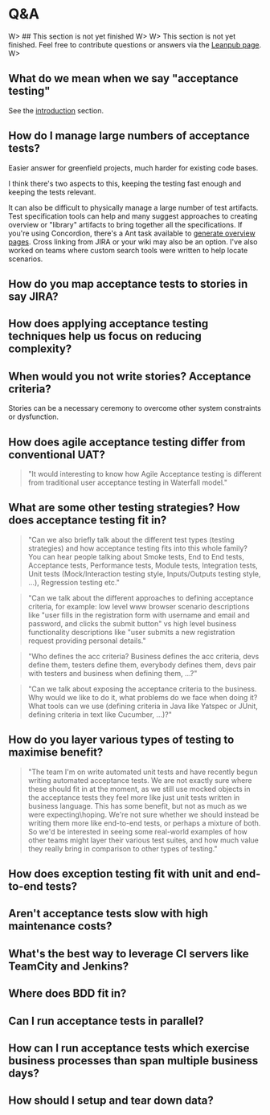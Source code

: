 # Q&A

W> ## This section is not yet finished
W>
W> This section is not yet finished. Feel free to contribute questions or answers via the [Leanpub page](https://leanpub.com/essential_acceptance_testing).
W>


## What do we mean when we say "acceptance testing"

See the [introduction](#part1) section.



## How do I manage large numbers of acceptance tests?

Easier answer for greenfield projects, much harder for existing code bases.

I think there's two aspects to this, keeping the testing fast enough and keeping the tests relevant.

It can also be difficult to physically manage a large number of test artifacts. Test specification tools can help and many suggest approaches to creating overview or "library" artifacts to bring together all the specifications. If you're using Concordion, there's a Ant task available to [generate overview pages](http://baddotrobot.com/blog/2010/07/07/generate-concordion-overviews/). Cross linking from JIRA or your wiki may also be an option. I've also worked on teams where custom search tools were written to help locate scenarios.


## How do you map acceptance tests to stories in say JIRA?



## How does applying acceptance testing techniques help us focus on reducing complexity?



## When would you not write stories? Acceptance criteria?

Stories can be a necessary ceremony to overcome other system constraints or dysfunction.



## How does agile acceptance testing differ from conventional UAT?

> "It would interesting to know how Agile Acceptance testing is different from traditional user acceptance testing in Waterfall model."


## What are some other testing strategies? How does acceptance testing fit in?

> "Can we also briefly talk about the different test types (testing strategies) and how acceptance testing fits into this whole family? You can hear people talking about Smoke tests, End to End tests, Acceptance tests, Performance tests, Module tests, Integration tests, Unit tests (Mock/Interaction testing style, Inputs/Outputs testing style, ...), Regression testing etc."

> "Can we talk about the different approaches to defining acceptance criteria, for example: low level www browser scenario descriptions like "user fills in the registration form with username and email and password, and clicks the submit button" vs high level business functionality descriptions like "user submits a new registration request providing personal details."

> "Who defines the acc criteria? Business defines the acc criteria, devs define them, testers define them, everybody defines them, devs pair with testers and business when defining them, ...?"

> "Can we talk about exposing the acceptance criteria to the business. Why would we like to do it, what problems do we face when doing it? What tools can we use (defining criteria in Java like Yatspec or JUnit, defining criteria in text like Cucumber, ...)?"


## How do you layer various types of testing to maximise benefit?

> "The team I'm on write automated unit tests and have recently begun writing automated acceptance tests. We are not exactly sure where these should fit in at the moment, as we still use mocked objects in the acceptance tests they feel more like just unit tests written in business language. This has some benefit, but not as much as we were expecting\hoping. We're not sure whether we should instead be writing them more like end-to-end tests, or perhaps a mixture of both. So we'd be interested in seeing some real-world examples of how other teams might layer their various test suites, and how much value they really bring in comparison to other types of testing."


## How does exception testing fit with unit and end-to-end tests?


## Aren't acceptance tests slow with high maintenance costs?


## What's the best way to leverage CI servers like TeamCity and Jenkins?



## Where does BDD fit in?



## Can I run acceptance tests in parallel?



## How can I run acceptance tests which exercise business processes than span multiple business days?



## How should I setup and tear down data?
